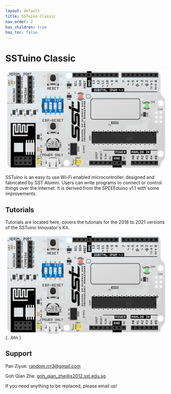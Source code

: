 ```yaml
---
layout: default
title: SSTuino Classic
nav_order: 2
has_children: true
has_toc: false
---
```


# SSTuino Classic

![Populated PCB](https://raw.githubusercontent.com/d3lta-v/SSTuino/master/Image%20Assets/SSTuino.png)

SSTuino is an easy to use Wi-Fi enabled microcontroller, designed and fabricated by SST Alumni. Users can write programs to connect or control things over the Internet. It is derived from the SPEEEduino v1.1 with some improvements.

## Tutorials

Tutorials are located here, covers the tutorials for the 2018 to 2021 versions of the SSTuino Innovator's Kit.

[![Populated PCB](https://raw.githubusercontent.com/d3lta-v/SSTuino/master/Image%20Assets/SSTuino.png)](tutorials/){: .btn }

## Support

Pan Ziyue: [random.rrr3@gmail.com](mailto:random.rrr3@gmail.com)

Goh Qian Zhe: [goh_qian_zhe@s2012.sst.edu.sg](mailto:goh_qian_zhe@s2012.sst.edu.sg)

If you need anything to be replaced, please email us!